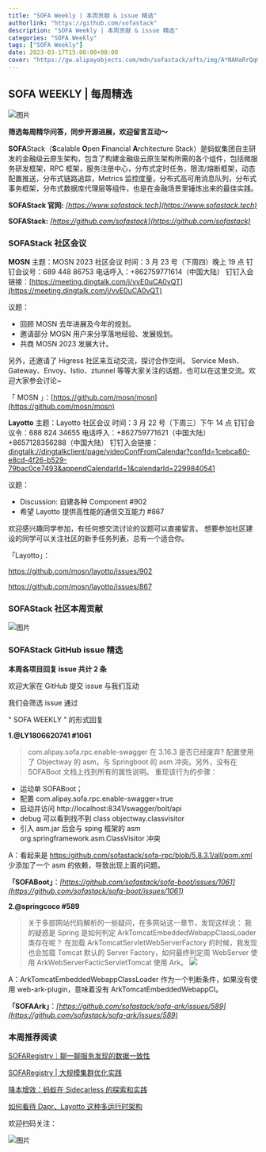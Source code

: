 ```yaml
---
title: "SOFA Weekly | 本周贡献 & issue 精选"
authorlink: "https://github.com/sofastack"
description: "SOFA Weekly | 本周贡献 & issue 精选"
categories: "SOFA Weekly"
tags: ["SOFA Weekly"]
date: 2023-03-17T15:00:00+08:00
cover: "https://gw.alipayobjects.com/mdn/sofastack/afts/img/A*NAHaRrQqGzAAAAAAAAAAAAAAARQnAQ"
---
```


## SOFA WEEKLY | 每周精选

![图片](https://p3-juejin.byteimg.com/tos-cn-i-k3u1fbpfcp/1e08fca65f7643c783d33f590bb41d5a~tplv-k3u1fbpfcp-zoom-1.image)

**筛选每周精华问答，同步开源进展，欢迎留言互动～**

**SOFA**Stack（**S**calable **O**pen **F**inancial **A**rchitecture Stack）是蚂蚁集团自主研发的金融级云原生架构，包含了构建金融级云原生架构所需的各个组件，包括微服务研发框架，RPC 框架，服务注册中心，分布式定时任务，限流/熔断框架，动态配置推送，分布式链路追踪，Metrics 监控度量，分布式高可用消息队列，分布式事务框架，分布式数据库代理层等组件，也是在金融场景里锤炼出来的最佳实践。

**SOFAStack 官网:** *[https://www.sofastack.tech](https://www.sofastack.tech)*

**SOFAStack:** *[https://github.com/sofastack](https://github.com/sofastack)*

### SOFAStack 社区会议

**MOSN**
主题：MOSN 2023 社区会议
时间：3 月 23 号（下周四）晚上 19 点
钉钉会议号：689 448 86753
电话呼入：+862759771614（中国大陆）
钉钉入会链接：[https://meeting.dingtalk.com/j/vvE0uCA0vQT](https://meeting.dingtalk.com/j/vvE0uCA0vQT)

议题：
- 回顾 MOSN 去年进展及今年的规划。
- 邀请部分 MOSN 用户来分享落地经验、发展规划。
- 共商 MOSN 2023 发展大计。

另外，还邀请了 Higress 社区来互动交流，探讨合作空间。
Service Mesh、Gateway、Envoy、Istio、ztunnel 等等大家关注的话题，也可以在这里交流。欢迎大家参会讨论~

「 MOSN 」：[https://github.com/mosn/mosn](https://github.com/mosn/mosn)

**Layotto**
主题：Layotto 社区会议
时间：3 月 22 号（下周三）下午 14 点
钉钉会议令：688 824 34655
电话呼入：+862759771621（中国大陆）+8657128356288（中国大陆）
钉钉入会链接：[dingtalk://dingtalkclient/page/videoConfFromCalendar?confId=1cebca80-e8cd-4f26-b529-79bac0ce7493&appendCalendarId=1&calendarId=2299840541](dingtalk://dingtalkclient/page/videoConfFromCalendar?confId=1cebca80-e8cd-4f26-b529-79bac0ce7493&appendCalendarId=1&calendarId=2299840541)

议题：
- Discussion: 自建各种 Component  #902
- 希望 Layotto 提供高性能的通信交互能力 #867

欢迎感兴趣同学参加，有任何想交流讨论的议题可以直接留言。
想要参加社区建设的同学可以关注社区的新手任务列表，总有一个适合你。

「Layotto」： 

https://github.com/mosn/layotto/issues/902

https://github.com/mosn/layotto/issues/867


### SOFAStack 社区本周贡献

![图片](https://mdn.alipayobjects.com/huamei_soxoym/afts/img/A*nN_FTIfeLu0AAAAAAAAAAAAADrGAAQ/original)

### SOFAStack GitHub issue 精选

**本周各项目回复 issue 共计 2 条**

欢迎大家在 GitHub 提交 issue 与我们互动

我们会筛选 issue 通过 

" SOFA WEEKLY " 的形式回复

**1.@LY1806620741  #1061**

>com.alipay.sofa.rpc.enable-swagger 在 3.16.3 是否已经废弃?
配置使用了 Objectway 的 asm，与 Springboot 的 asm 冲突。另外，没有在 SOFABoot 文档上找到所有的属性说明。
重现该行为的步骤：
- 运动单 SOFABoot；
- 配置 com.alipay.sofa.rpc.enable-swagger=true
- 启动并访问 http://localhost:8341/swagger/bolt/api
- debug 可以看到找不到 class objectway.classvisitor
- 引入 asm.jar 后会与 sping 框架的 asm org.springframework.asm.ClassVisitor 冲突

A：看起来是 [https:/github.com/sofastack/sofa-rpc/blob/5.8.3.1/all/pom.xml](https:/github.com/sofastack/sofa-rpc/blob/5.8.3.1/all/pom.xml) 少添加了一个 asm 的依赖，导致出现上面的问题。

**「SOFABoot」**：*[https://github.com/sofastack/sofa-boot/issues/1061](https://github.com/sofastack/sofa-boot/issues/1061)*

**2.@springcoco  #589** 

>关于多部网站代码解析的一些疑问，在多网站这一章节，发现这样说：
我的疑惑是 Spring 是如何判定 ArkTomcatEmbeddedWebappClassLoader 类存在呢？
在加载 ArkTomcatServletWebServerFactory 的时候，我发现也会加载 Tomcat 默认的 Server Factory，如何最终判定周 WebServer 使用 ArkWebServerFacticServletTomcat 使用 Ark。
![](https://mdn.alipayobjects.com/huamei_soxoym/afts/img/A*IO0LTpFto7sAAAAAAAAAAAAADrGAAQ/original)

A：ArkTomcatEmbeddedWebappClassLoader 作为一个判断条件，如果没有使用 web-ark-plugin，意味着没有 ArkTomcatEmbeddedWebappCl。

**「SOFAArk」**：*[https://github.com/sofastack/sofa-ark/issues/589](https://github.com/sofastack/sofa-ark/issues/589)*

### 本周推荐阅读

[SOFARegistry｜聊一聊服务发现的数据一致性](https://mp.weixin.qq.com/s?__biz=MzUzMzU5Mjc1Nw==&mid=2247520348&idx=1&sn=459c9262761bd719a028c8ea27f56591&chksm=faa37f86cdd4f690cefbcb8564ab79b327512e409ada02870561ece96c6fc07c050fdc3b7f66&scene=21)

[SOFARegistry | 大规模集群优化实践](https://mp.weixin.qq.com/s?__biz=MzUzMzU5Mjc1Nw==&mid=2247517005&idx=1&sn=685cea90982f8ecec5ffc56880d63175&chksm=faa36c97cdd4e58163830407bd827838f6ecb0a5b0e22130b507141fe9a24b2e645666fc0571&scene=21)

[降本增效：蚂蚁在 Sidecarless 的探索和实践](https://mp.weixin.qq.com/s?__biz=MzUzMzU5Mjc1Nw==&mid=2247517989&idx=1&sn=1b49b68c9281d0c2514fa4caa38284fb&chksm=faa368ffcdd4e1e9fa5361d6ea376bbc426272c7a32250cc67ae27dcd84a6113b4a016a1518d&scene=21)

[如何看待 Dapr、Layotto 这种多运行时架构](https://mp.weixin.qq.com/s?__biz=MzUzMzU5Mjc1Nw==&mid=2247510516&idx=1&sn=eff21915cd0ac1a8c8e3f126b549a605&chksm=faa3462ecdd4cf38ab6ab0c7201902fb53d54cea4865f9b7d7cdcdc7eaa00cf354d8b05e5393&scene=21)

欢迎扫码关注：

![图片](https://p3-juejin.byteimg.com/tos-cn-i-k3u1fbpfcp/e19d0a6d7f734ad6a585cde82ae4f3bf~tplv-k3u1fbpfcp-zoom-1.image)
